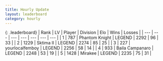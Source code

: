 ```yaml
---
title: Hourly Update
layout: leaderboard
category: hourly
---
```


{: .leaderboard}
| Rank | LV | Player | Division | Elo | Wins | Losses |
| --- | --- | --- | --- | --- | --- | --- |
| <span data-change="0">1</span> | 787 | <span title="ID: 742939">Phantom Knight</span> | LEGEND | <span data-change="0">2292</span> | <span data-change="0">96</span> | <span data-change="0">33</span> |
| <span data-change="0">2</span> | 1229 | <span title="ID: 402846">Sktima II</span> | LEGEND | <span data-change="0">2274</span> | <span data-change="0">85</span> | <span data-change="0">25</span> |
| <span data-change="0">3</span> | 227 | <span title="ID: 719486">yourlocalfemboy</span> | LEGEND | <span data-change="-12">2256</span> | <span data-change="0">58</span> | <span data-change="1">14</span> |
| <span data-change="1">4</span> | 933 | <span title="ID: 66144">Baila Campanaro</span> | LEGEND | <span data-change="16">2248</span> | <span data-change="2">53</span> | <span data-change="0">19</span> |
| <span data-change="-1">5</span> | 1428 | <span title="ID: 416373">Mirakee</span> | LEGEND | <span data-change="0">2235</span> | <span data-change="0">75</span> | <span data-change="0">31</span> |